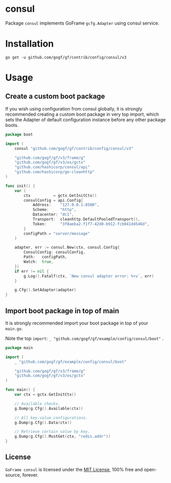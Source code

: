 # consul

Package `consul` implements GoFrame `gcfg.Adapter` using consul service.

# Installation

```
go get -u github.com/gogf/gf/contrib/config/consul/v3
```

# Usage

## Create a custom boot package

If you wish using configuration from consul globally,
it is strongly recommended creating a custom boot package in very top import,
which sets the Adapter of default configuration instance before any other package boots.

```go
package boot

import (
	consul "github.com/gogf/gf/contrib/config/consul/v3"

	"github.com/gogf/gf/v3/frame/g"
	"github.com/gogf/gf/v3/os/gctx"
	"github.com/hashicorp/consul/api"
	"github.com/hashicorp/go-cleanhttp"
)

func init() {
	var (
		ctx          = gctx.GetInitCtx()
		consulConfig = api.Config{
			Address:    "127.0.0.1:8500",
			Scheme:     "http",
			Datacenter: "dc1",
			Transport:  cleanhttp.DefaultPooledTransport(),
			Token:      "3f8aeba2-f1f7-42d0-b912-fcb041d4546d",
		}
		configPath = "server/message"
	)

	adapter, err := consul.New(ctx, consul.Config{
		ConsulConfig: consulConfig,
		Path:   configPath,
		Watch:  true,
	})
	if err != nil {
		g.Log().Fatalf(ctx, `New consul adapter error: %+v`, err)
	}

	g.Cfg().SetAdapter(adapter)
}
```

## Import boot package in top of main

It is strongly recommended import your boot package in top of your `main.go`.

Note the top `import`: `_ "github.com/gogf/gf/example/config/consul/boot"` .

```go
package main

import (
	_ "github.com/gogf/gf/example/config/consul/boot"

	"github.com/gogf/gf/v3/frame/g"
	"github.com/gogf/gf/v3/os/gctx"
)

func main() {
	var ctx = gctx.GetInitCtx()

	// Available checks.
	g.Dump(g.Cfg().Available(ctx))

	// All key-value configurations.
	g.Dump(g.Cfg().Data(ctx))

	// Retrieve certain value by key.
	g.Dump(g.Cfg().MustGet(ctx, "redis.addr"))
}
```

## License

`GoFrame consul` is licensed under the [MIT License](../../../LICENSE), 100% free and open-source, forever.